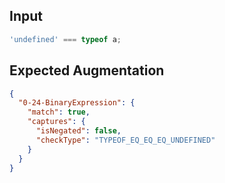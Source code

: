 
## Input
```javascript input
'undefined' === typeof a;
```

## Expected Augmentation
```json expected augmentations
{
  "0-24-BinaryExpression": {
    "match": true,
    "captures": {
      "isNegated": false,
      "checkType": "TYPEOF_EQ_EQ_EQ_UNDEFINED"
    }
  }
}
```